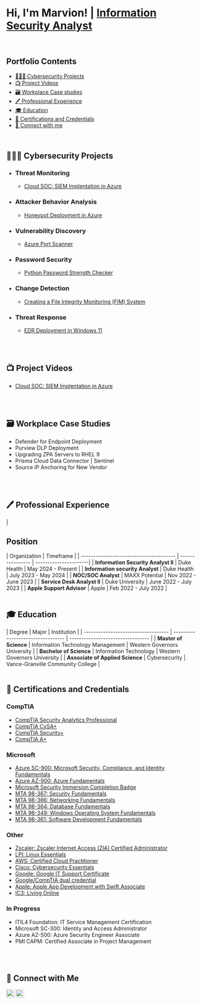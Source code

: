# Hi, I'm Marvion! | [Information Security Analyst](https://www.linkedin.com/in/marvioncriddle)
<br/>


## Portfolio Contents


+ [👨🏽‍💻 Cybersecurity Projects](#cybersecurity-projects)
+ [📺 Project Videos](#project-videos)
+ [🗃️ Workplace Case studies](#workplace-case-studies)
+ [🖊️ Professional Experience](#professional-experience)
+ [🎓 Education](#education)
+ [📜 Certifications and Credentials](#certifications-and-credentials)
+ [📱 Connect with me](#connect-with-me)
<br/>


<h2 id="cybersecurity-projects">👨🏽‍💻 Cybersecurity Projects</h2>

- ### Threat Monitoring
  - [Cloud SOC:  SIEM Implentation in Azure](https://github.com/marvioncriddle/activeDirectoryLab)
- ### Attacker Behavior Analysis
  - [Honeypot Deployment in Azure](https://github.com/marvioncriddle/activeDirectoryLab)
- ### Vulnerability Discovery
  - [Azure Port Scanner](https://github.com/marvioncriddle/activeDirectoryLab)
- ### Password Security
  - [Python Password Strength Checker](https://github.com/marvioncriddle/activeDirectoryLab)
- ### Change Detection
  - [Creating a File Integrity Monitoring (FIM) System](https://github.com/marvioncriddle/activeDirectoryLab)
- ### Threat Response
  - [EDR Deployment in Windows 11](https://github.com/marvioncriddle/activeDirectoryLab)
<br/>
<br/>


<h2 id="project-videos">📺 Project Videos</h2>

<b> </b>
- [Cloud SOC:  SIEM Implentation in Azure](https://www.youtube.com/watch?v=a83ASGn_V_s)
<br/>
<br/>

<h2 id="workplace-case-studies">🗃️ Workplace Case Studies</h2>

<b> </b>
- Defender for Endpoint Deployment
- Purview DLP Deployment
- Upgrading ZPA Servers to RHEL 9
- Prisma Cloud Data Connector | Sentinel
- Source IP Anchoring for New Vendor
<br/>
<br/>


<h2 id="professional-experience">🖊️ Professional Experience</h2>

<b> </b>
| <h2>Position</h2>                       | Organization     | Timeframe             |
| --------------------------------------- | ---------------- | ----------------------|
| <b>Information Security Analyst II</b>  | Duke Health      | May 2024 - Present    |
| <b>Information security Analyst</b>     | Duke Health      | July 2023 - May 2024  |
| <b>NOC/SOC Analyst</b>                  | MAXX Potential   | Nov 2022 - June 2023  |
| <b>Service Desk Analyst II</b>          | Duke University  | June 2022 - July 2023 |
| <b>Apple Support Advisor</b>            | Apple            | Feb 2022 - July 2022  |
<br/>
<br/>


<h2 id="education">🎓 Education</h2>

<b> </b>
| Degree                              | Major                             | Institution                       |
| ----------------------------------- | --------------------------------- | --------------------------------- |
| <b>Master of Science</b>            | Information Technology Management | Western Governors University      |
| <b>Bachelor of Science</b>          | Information Technology            | Western Governors University      |
| <b>Associate of Applied Science</b> | Cybersecurity                     | Vance-Granville Community College |
<br/>
<br/>


<h2 id="certifications-and-credentials">📜 Certifications and Credentials</h2>

<b> </b>
### CompTIA
- [CompTIA Security Analytics Professional](https://www.credly.com/badges/31fca9ba-0401-484e-b715-2d994d3a1dd8/public_url)
- [CompTIA CySA+](https://www.credly.com/badges/a44b41dc-17d6-4efd-b154-06825dddfe50/public_url)
- [CompTIA Security+](https://www.credly.com/badges/1d1293a5-ed72-4d3a-9f0a-e83c5fbb8179/public_url)
- [CompTIA A+](https://www.credly.com/badges/692e2232-ce22-44f2-817e-a8d9bb2bfa7c/public_url)

### Microsoft
- [Azure SC-900:  Microsoft Security, Compliance, and Identity Fundamentals](https://www.credly.com/badges/28df03fc-f439-44c9-902d-93d7f29e1315/public_url)
- [Azure AZ-900:  Azure Fundamentals](https://www.credly.com/badges/28df03fc-f439-44c9-902d-93d7f29e1315/public_url)
- [Microsoft Security Immersion Completion Badge](https://www.credly.com/badges/a3fe048f-1245-4cee-965d-fb5d26e191bf)
- [MTA 98-367: Security Fundamentals](https://www.credly.com/badges/4a1ec7fe-4112-4597-80c1-8cefc0ec1383/public_url)
- [MTA 98-366: Networking Fundamentals](https://www.credly.com/badges/4ae36cbd-f9d3-40b6-ab68-4244ecc15558/public_url)
- [MTA 98-364: Database Fundamentals](https://www.credly.com/badges/45d574b1-b36d-498a-add7-9c94a2353fb4/public_url)
- [MTA 98-349: Windows Operating System Fundamentals](https://www.credly.com/badges/c6e1d202-48f0-40f3-be9c-10b48834604b/public_url)
- [MTA 98-361: Software Development Fundamentals](https://www.credly.com/badges/45fb6a33-01e9-4f0a-9c03-47dfec382e1d/public_url)

### Other
- [Zscaler:  Zscaler Internet Access (ZIA) Certified Administrator](https://verify.skilljar.com/c/2fknrksntukq)
- [LPI:  Linux Essentials](https://cs.lpi.org/caf/Xamman/certification/verify/LPI000556881/hp67y36ekw)
- [AWS:  Certified Cloud Practitioner](https://www.credly.com/badges/d22d02b4-ffde-4358-83d4-544778fb1cdc/public_url)
- [Cisco:  Cybersecurity Essentials](https://www.credly.com/badges/6ec6f000-48e9-4f84-83a1-a9e2000c63f9/public_url)
- [Google:  Google IT Support Certificate](https://www.credly.com/badges/176077e3-f584-468e-9e70-be2e5a9c2c60/public_url)
- [Google/CompTIA dual credential](https://www.credly.com/badges/d0d16c14-50c6-45ad-9d8f-53f5c8c57008/public_url)
- [Apple:  Apple App Development with Swift Associate](https://www.credly.com/badges/9e2f5219-6ac5-4ea3-8a7b-01da96214e7c/public_url)
- [IC3:  Living Online](https://www.credly.com/badges/612fe89d-e721-4634-a21c-e563ac9a74ed/public_url)

### In Progress
- ITIL4 Foundation:  IT Service Management Certification
- Microsoft SC-300:  Identity and Access Administrator
- Azure AZ-500:  Azure Security Engineer Associate
- PMI CAPM:  Certified Associate in Project Management
<br/>
<br/>


<h2 id="connect-with-me">📱 Connect with Me</h2>

<b> </b>
[<img align="left" alt="JoshMadakor | Twitter" width="22px" src="https://cdn.jsdelivr.net/npm/simple-icons@v3/icons/twitter.svg" />][twitter]
[<img align="left" alt="JoshMadakor | LinkedIn" width="22px" src="https://cdn.jsdelivr.net/npm/simple-icons@v3/icons/linkedin.svg" />][linkedin]

[twitter]: https://twitter.com/ByteCyzeNetwrks
[linkedin]: https://www.linkedin.com/in/marvioncriddle/
